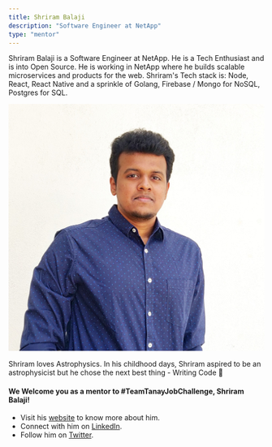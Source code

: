 ```yaml
---
title: Shriram Balaji
description: "Software Engineer at NetApp"
type: "mentor"
---
```


Shriram Balaji is a Software Engineer at NetApp. He is a Tech Enthusiast and is into Open Source. He is working in NetApp where he builds scalable microservices and products for the web. Shriram's Tech stack is: Node, React, React Native and a sprinkle of Golang, Firebase / Mongo for NoSQL, Postgres for SQL.

![Shriram Balaji](/content/mentors_images/shriram_balaji.jpeg)


Shriram loves Astrophysics. In his childhood days, Shriram aspired to be an astrophysicist but he chose the next best thing - Writing Code 💖
 
#### We Welcome you as a mentor to #TeamTanayJobChallenge, Shriram Balaji!

- Visit his [website](https://shriram-balaji.github.io/) to know more about him.
- Connect with him on [LinkedIn](https://www.linkedin.com/in/shrirambalaji/).
- Follow him on [Twitter](https://twitter.com/__shriram).
